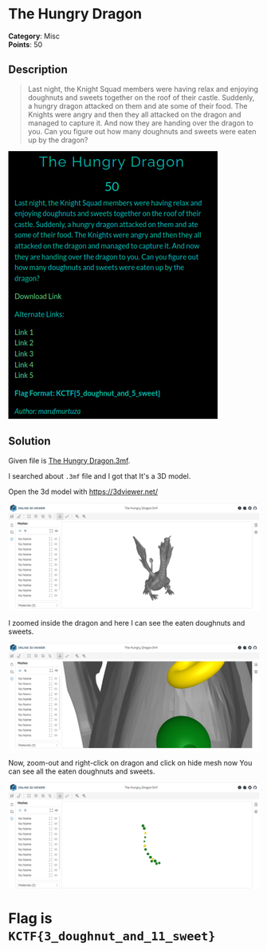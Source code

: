 # The Hungry Dragon

**Category**: Misc \
**Points**: 50

## Description

> Last night, the Knight Squad members were having relax and enjoying doughnuts and sweets together on the roof of their castle. Suddenly, a hungry dragon attacked on them and ate some of their food. The Knights were angry and then they all attacked on the dragon and managed to capture it. And now they are handing over the dragon to you. Can you figure out how many doughnuts and sweets were eaten up by the dragon?

![](que.png)
## Solution

Given file is [The Hungry Dragon.3mf](The%20Hungry%20Dragon.3mf).

I searched about `.3mf` file and I got that It's a 3D model.

Open the 3d model with https://3dviewer.net/

![](dragon.png)

I zoomed inside the dragon and here I can see the eaten doughnuts and sweets.

![](insideDragon.png)

Now, zoom-out and right-click on dragon and click on hide mesh now You can see all the eaten doughnuts and sweets.

![](hideDragon.png)

# Flag is `KCTF{3_doughnut_and_11_sweet}`


